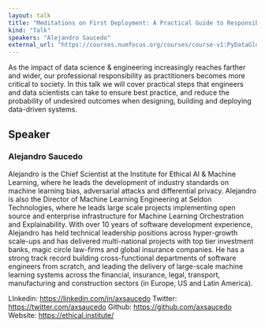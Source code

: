 ```yaml
---
layout: talk
title: "Meditations on First Deployment: A Practical Guide to Responsible Data Science & Engineering"
kind: "Talk"
speakers: "Alejandro Saucedo"
external_url: "https://courses.numfocus.org/courses/course-v1:PyDataGlobal+PDG20-talks+2020/jump_to/block-v1:PyDataGlobal+PDG20-talks+2020+type@vertical+block@65adc666bc1c46b6854823876e547b5e"
---
```


As the impact of data science & engineering increasingly reaches farther and wider, our professional responsibility as practitioners becomes more critical to society. In this talk we will cover practical steps that engineers and data scientists can take to ensure best practice, and reduce the probability of undesired outcomes when designing, building and deploying data-driven systems.

## Speaker

### Alejandro Saucedo

Alejandro is the Chief Scientist at the Institute for Ethical AI & Machine Learning, where he leads the development of industry standards on machine learning bias, adversarial attacks and differential privacy. Alejandro is also the Director of Machine Learning Engineering at Seldon Technologies, where he leads large scale projects implementing open source and enterprise infrastructure for Machine Learning Orchestration and Explainability. With over 10 years of software development experience, Alejandro has held technical leadership positions across hyper-growth scale-ups and has delivered multi-national projects with top tier investment banks, magic circle law-firms and global insurance companies. He has a strong track record building cross-functional departments of software engineers from scratch, and leading the delivery of large-scale machine learning systems across the financial, insurance, legal, transport, manufacturing and construction sectors (in Europe, US and Latin America).

LInkedin: https://linkedin.com/in/axsaucedo
Twitter: https://twitter.com/axsaucedo
Github: https://github.com/axsaucedo
Website: https://ethical.institute/
